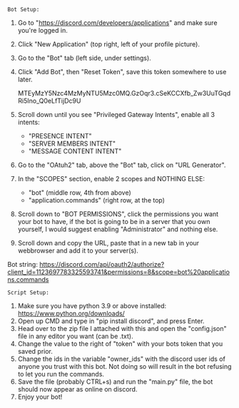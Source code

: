 	Bot Setup:
1. Go to "https://discord.com/developers/applications" and make sure you're logged in.
2. Click "New Application" (top right, left of your profile picture).
3. Go to the "Bot" tab (left side, under settings).
4. Click "Add Bot", then "Reset Token", save this token somewhere to use later.

    MTEyMzY5Nzc4MzMyNTU5Mzc0MQ.GzOqr3.cSeKCCXfb_Zw3UuTGqdRi5Ino_Q0eLfTijDc9U
    
5. Scroll down until you see "Privileged Gateway Intents", enable all 3 intents:
	- "PRESENCE INTENT"
	- "SERVER MEMBERS INTENT"
	- "MESSAGE CONTENT INTENT"
6. Go to the "OAtuh2" tab, above the "Bot" tab, click on "URL Generator".
7. In the "SCOPES" section, enable 2 scopes and NOTHING ELSE:
	- "bot" (middle row, 4th from above)
	- "application.commands" (right row, at the top)
8. Scroll down to "BOT PERMISSIONS", click the permissions you want your bot to have, if the bot is
going to be in a server that you own yourself, I would suggest enabling "Administrator" and nothing else.
9. Scroll down and copy the URL, paste that in a new tab in your webbrowser and add it to your server(s).

Bot string: https://discord.com/api/oauth2/authorize?client_id=1123697783325593741&permissions=8&scope=bot%20applications.commands

	Script Setup:
1. Make sure you have python 3.9 or above installed: https://www.python.org/downloads/
2. Open up CMD and type in "pip install discord", and press Enter.
3. Head over to the zip file I attached with this and open the "config.json" file in any editor you want (can be .txt).
4. Change the value to the right of "token" with your bots token that you saved prior.
5. Change the ids in the variable "owner_ids" with the discord user ids of anyone you trust with this bot.
Not doing so will result in the bot refusing to let you run the commands.
6. Save the file (probably CTRL+s) and run the "main.py" file, the bot should now appear as online on discord.
7. Enjoy your bot!
